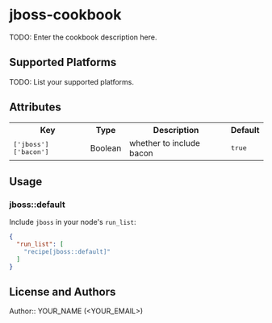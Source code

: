 # jboss-cookbook

TODO: Enter the cookbook description here.

## Supported Platforms

TODO: List your supported platforms.

## Attributes

<table>
  <tr>
    <th>Key</th>
    <th>Type</th>
    <th>Description</th>
    <th>Default</th>
  </tr>
  <tr>
    <td><tt>['jboss']['bacon']</tt></td>
    <td>Boolean</td>
    <td>whether to include bacon</td>
    <td><tt>true</tt></td>
  </tr>
</table>

## Usage

### jboss::default

Include `jboss` in your node's `run_list`:

```json
{
  "run_list": [
    "recipe[jboss::default]"
  ]
}
```

## License and Authors

Author:: YOUR_NAME (<YOUR_EMAIL>)
